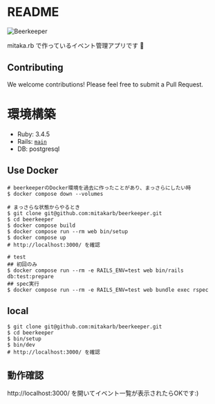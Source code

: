 # README

![Beerkeeper](app/assets/images/logo.svg)

mitaka.rb で作っているイベント管理アプリです :beers:

## Contributing

We welcome contributions! Please feel free to submit a Pull Request.

# 環境構築

- Ruby: 3.4.5
- Rails: [`main`](https://github.com/rails/rails/tree/main)
- DB: postgresql

## Use Docker

```shell
# beerkeeperのDocker環境を過去に作ったことがあり、まっさらにしたい時
$ docker compose down --volumes

# まっさらな状態からやるとき
$ git clone git@github.com:mitakarb/beerkeeper.git
$ cd beerkeeper
$ docker compose build
$ docker compose run --rm web bin/setup
$ docker compose up
# http://localhost:3000/ を確認

# test
## 初回のみ
$ docker compose run --rm -e RAILS_ENV=test web bin/rails db:test:prepare
## spec実行
$ docker compose run --rm -e RAILS_ENV=test web bundle exec rspec
```

## local

```shell
$ git clone git@github.com:mitakarb/beerkeeper.git
$ cd beerkeeper
$ bin/setup
$ bin/dev
# http://localhost:3000/ を確認
```

## 動作確認

http://localhost:3000/ を開いてイベント一覧が表示されたらOKです:)
